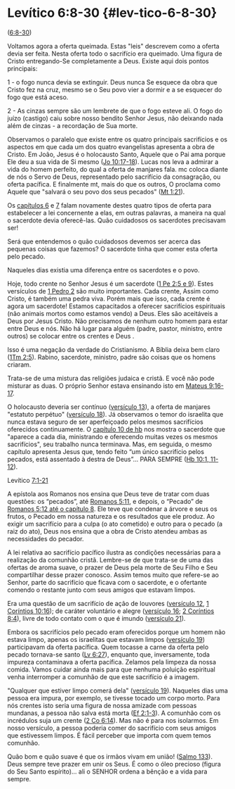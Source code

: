 # Levítico 6:8-30 {#lev-tico-6-8-30}

([6:8-30](http://bibliaonline.com.br/acf/lv/6/8-30))

Voltamos agora a oferta queimada. Estas &quot;leis&quot; descrevem como a oferta devia ser feita. Nesta oferta todo o sacrifício era queimado. Uma figura de Cristo entregando-Se completamente a Deus. Existe aqui dois pontos principais:

1 - o fogo nunca devia se extinguir. Deus nunca Se esquece da obra que Cristo fez na cruz, mesmo se o Seu povo vier a dormir e a se esquecer do fogo que está aceso.

2 - As cinzas sempre são um lembrete de que o fogo esteve ali. O fogo do juízo (castigo) caiu sobre nosso bendito Senhor Jesus, não deixando nada além de cinzas - a recordação de Sua morte.

Observamos o paralelo que existe entre os quatro principais sacrifícios e os aspectos em que cada um dos quatro evangelistas apresenta a obra de Cristo. Em João, Jesus é o holocausto Santo, Aquele que o Pai ama porque Ele deu a sua vida de Si mesmo ([Jo 10:17-18](http://bibliaonline.com.br/acf/jo/10/17-18)). Lucas nos leva a admirar a vida do homem perfeito, do qual a oferta de manjares fala. mc coloca diante de nós o Servo de Deus, representado pelo sacrifício da consagração, ou oferta pacífica. E finalmente mt, mais do que os outros, O proclama como Aquele que &quot;salvará o seu povo dos seus pecados&quot; ([Mt 1:21](http://bibliaonline.com.br/acf/mt/1/21)).

Os [capítulos 6](http://bibliaonline.com.br/acf/lv/6) e [7](http://bibliaonline.com.br/acf/lv/7) falam novamente destes quatro tipos de oferta para estabelecer a lei concernente a elas, em outras palavras, a maneira na qual o sacerdote devia oferecê-las. Quão cuidadosos os sacerdotes precisavam ser!

Será que entendemos o quão cuidadosos devemos ser acerca das pequenas coisas que fazemos? O sacerdote tinha que comer esta oferta pelo pecado.

Naqueles dias existia uma diferença entre os sacerdotes e o povo.

Hoje, todo crente no Senhor Jesus é um sacerdote ([1 Pe 2:5 e 9](http://bibliaonline.com.br/acf/1pe/2/5,9)). Estes versículos de [1 Pedro 2](http://bibliaonline.com.br/acf/1pe/2) são muito importantes. Cada crente, Assim como Cristo, é também uma pedra viva. Porém mais que isso, cada crente é agora um sacerdote! Estamos capacitados a oferecer sacrifícios espirituais (não animais mortos como estamos vendo) a Deus. Eles são aceitáveis a Deus por Jesus Cristo. Não precisamos de nenhum outro homem para estar entre Deus e nós. Não há lugar para alguém (padre, pastor, ministro, entre outros) se colocar entre os crentes e Deus .

Isso é uma negação da verdade do Cristianismo. A Bíblia deixa bem claro ([1Tm 2:5](http://bibliaonline.com.br/acf/1tm/2/5)). Rabino, sacerdote, ministro, padre são coisas que os homens criaram.

Trata-se de uma mistura das religiões judaica e cristã. E você não pode misturar as duas. O próprio Senhor estava ensinando isto em [Mateus 9:16-17](http://bibliaonline.com.br/acf/mt/9/16-17).

O holocausto deveria ser contínuo ([versículo 13](http://bibliaonline.com.br/acf/lv/6/13)), a oferta de manjares &quot;estatuto perpétuo&quot; ([versículo 18](http://bibliaonline.com.br/acf/lv/6/18)). Já observamos o temor do israelita que nunca estava seguro de ser aperfeiçoado pelos mesmos sacrifícios oferecidos continuamente. O [capítulo 10 de hb](http://bibliaonline.com.br/acf/hb/10) nos mostra o sacerdote que &quot;aparece a cada dia, ministrando e oferecendo muitas vezes os mesmos sacrifícios&quot;, seu trabalho nunca terminava. Mas, em seguida, o mesmo capítulo apresenta Jesus que, tendo feito “um único sacrifício pelos pecados, está assentado à destra de Deus”... PARA SEMPRE ([Hb 10:1, 11-12](http://bibliaonline.com.br/acf/hb/10/1,11-12)).

Levítico [7:1-21](http://bibliaonline.com.br/acf/lv/7/1-21)

A epístola aos Romanos nos ensina que Deus teve de tratar com duas questões: os “pecados”, até [Romanos 5:11](http://bibliaonline.com.br/acf/rm/5/11), e depois, o “Pecado” de [Romanos 5:12 até o capítulo 8](http://bibliaonline.com.br/acf/rm/5/12). Ele teve que condenar a árvore e seus os frutos, o Pecado em nossa natureza e os resultados que ele produz. Ao exigir um sacrifício para a culpa (o ato cometido) e outro para o pecado (a raiz do ato), Deus nos ensina que a obra de Cristo atendeu ambas as necessidades do pecador.

A lei relativa ao sacrifício pacífico ilustra as condições necessárias para a realização da comunhão cristã. Lembre-se de que trata-se de uma das ofertas de aroma suave, o prazer de Deus pela morte de Seu Filho e Seu compartilhar desse prazer conosco. Assim temos muito que refere-se ao Senhor, parte do sacrifício que ficava com o sacerdote, e o ofertante comendo o restante junto com seus amigos que estavam limpos.

Era uma questão de um sacrifício de ação de louvores ([versículo 12](http://bibliaonline.com.br/acf/lv/7/12), [1 Coríntios 10:16](http://bibliaonline.com.br/acf/1co/10/16)); de caráter voluntário e alegre ([versículo 16](http://bibliaonline.com.br/acf/lv/7/16); [2 Coríntios 8:4](http://bibliaonline.com.br/acf/2co/8/4)), livre de todo contato com o que é imundo ([versículo 21](http://bibliaonline.com.br/acf/lv/7/21)).

Embora os sacrifícios pelo pecado eram oferecidos porque um homem não estava limpo, apenas os israelitas que estavam limpos ([versículo 19](http://bibliaonline.com.br/acf/lv/7/19)) participavam da oferta pacífica. Quem tocasse a carne da oferta pelo pecado tornava-se santo ([Lv 6:27](http://bibliaonline.com.br/acf/lv/6/27)), enquanto que, inversamente, toda impureza contaminava a oferta pacífica. Zelamos pela limpeza da nossa comida. Vamos cuidar ainda mais para que nenhuma poluição espiritual venha interromper a comunhão de que este sacrifício é a imagem.

&quot;Qualquer que estiver limpo comerá dela&quot; ([versículo 19](http://bibliaonline.com.br/acf/lv/7/19)). Naqueles dias uma pessoa era impura, por exemplo, se tivesse tocado um corpo morto. Para nós crentes isto seria uma figura de nossa amizade com pessoas mundanas, a pessoa não salva está morta ([Ef 2:1-3](http://bibliaonline.com.br/acf/ef/2/1-3)). A comunhão com os incrédulos suja um crente ([2 Co 6:14](http://bibliaonline.com.br/acf/2co/6/14)). Mas não é para nos isolarmos. Em nosso versículo, a pessoa poderia comer do sacrifício com seus amigos que estivessem limpos. É fácil perceber que importa com quem temos comunhão.

Quão bom e quão suave é que os irmãos vivam em união! ([Salmo 133](http://bibliaonline.com.br/acf/sl/133)). Deus sempre teve prazer em unir os Seus. É como o óleo precioso (figura do Seu Santo espírito)... ali o SENHOR ordena a bênção e a vida para sempre.